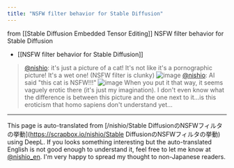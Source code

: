 ```yaml
---
title: "NSFW filter behavior for Stable Diffusion"
---
```


from  [[Stable Diffusion Embedded Tensor Editing]]
NSFW filter behavior for Stable Diffusion
- [[NSFW filter behavior for Stable Diffusion]]
> [@nishio](https://twitter.com/nishio/status/1570341971704844292): it's just a picture of a cat! It's not like it's a pornographic picture! It's a wet one! (NSFW filter is clunky)
> ![image](https://pbs.twimg.com/media/Fcr5YvIagAEh9jx.jpg)
> [@nishio](https://twitter.com/nishio/status/1570344269084512263): AI said "this cat is NSFW!!!"
> ![image](https://pbs.twimg.com/media/Fcr7tLoaIAA4MiV.png)
>  When you put it that way, it seems vaguely erotic there (it's just my imagination).
>  I don't even know what the difference is between this picture and the one next to it...is this eroticism that homo sapiens don't understand yet...


---
This page is auto-translated from [/nishio/Stable DiffusionのNSFWフィルタの挙動](https://scrapbox.io/nishio/Stable DiffusionのNSFWフィルタの挙動) using DeepL. If you looks something interesting but the auto-translated English is not good enough to understand it, feel free to let me know at [@nishio_en](https://twitter.com/nishio_en). I'm very happy to spread my thought to non-Japanese readers.